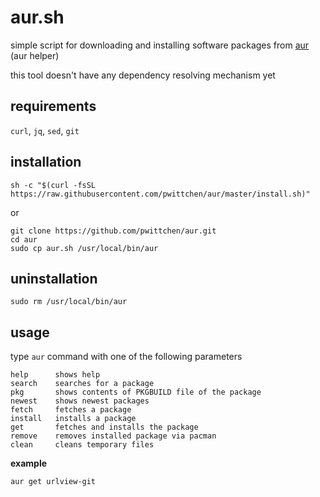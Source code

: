 aur.sh
======
simple script for downloading and installing software packages from [aur](https://aur.archlinux.org/) (aur helper)

this tool doesn't have any dependency resolving mechanism yet

requirements
------------
`curl`, `jq`, `sed`, `git`

installation
------------

```
sh -c "$(curl -fsSL https://raw.githubusercontent.com/pwittchen/aur/master/install.sh)"
```

or

```
git clone https://github.com/pwittchen/aur.git
cd aur
sudo cp aur.sh /usr/local/bin/aur
```

uninstallation
--------------

```
sudo rm /usr/local/bin/aur
```

usage
-----

type `aur` command with one of the following parameters

```
help      shows help
search    searches for a package
pkg       shows contents of PKGBUILD file of the package
newest    shows newest packages
fetch     fetches a package
install   installs a package
get       fetches and installs the package
remove    removes installed package via pacman
clean     cleans temporary files
```

**example**

```
aur get urlview-git
```
